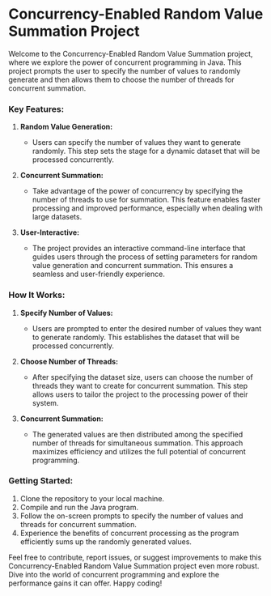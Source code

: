 # Concurrency-Enabled Random Value Summation Project

Welcome to the Concurrency-Enabled Random Value Summation project, where we explore the power of concurrent programming in Java. This project prompts the user to specify the number of values to randomly generate and then allows them to choose the number of threads for concurrent summation.

### Key Features:

1. **Random Value Generation:**
   - Users can specify the number of values they want to generate randomly. This step sets the stage for a dynamic dataset that will be processed concurrently.

2. **Concurrent Summation:**
   - Take advantage of the power of concurrency by specifying the number of threads to use for summation. This feature enables faster processing and improved performance, especially when dealing with large datasets.

3. **User-Interactive:**
   - The project provides an interactive command-line interface that guides users through the process of setting parameters for random value generation and concurrent summation. This ensures a seamless and user-friendly experience.

### How It Works:

1. **Specify Number of Values:**
   - Users are prompted to enter the desired number of values they want to generate randomly. This establishes the dataset that will be processed concurrently.

2. **Choose Number of Threads:**
   - After specifying the dataset size, users can choose the number of threads they want to create for concurrent summation. This step allows users to tailor the project to the processing power of their system.

3. **Concurrent Summation:**
   - The generated values are then distributed among the specified number of threads for simultaneous summation. This approach maximizes efficiency and utilizes the full potential of concurrent programming.

### Getting Started:

1. Clone the repository to your local machine.
2. Compile and run the Java program.
3. Follow the on-screen prompts to specify the number of values and threads for concurrent summation.
4. Experience the benefits of concurrent processing as the program efficiently sums up the randomly generated values.

Feel free to contribute, report issues, or suggest improvements to make this Concurrency-Enabled Random Value Summation project even more robust. Dive into the world of concurrent programming and explore the performance gains it can offer. Happy coding!
